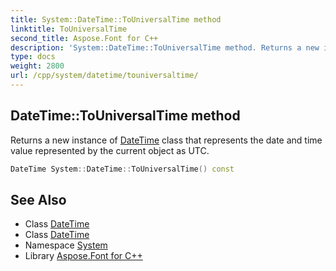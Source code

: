 ```yaml
---
title: System::DateTime::ToUniversalTime method
linktitle: ToUniversalTime
second_title: Aspose.Font for C++
description: 'System::DateTime::ToUniversalTime method. Returns a new instance of DateTime class that represents the date and time value represented by the current object as UTC in C++.'
type: docs
weight: 2800
url: /cpp/system/datetime/touniversaltime/
---
```

## DateTime::ToUniversalTime method


Returns a new instance of [DateTime](../) class that represents the date and time value represented by the current object as UTC.

```cpp
DateTime System::DateTime::ToUniversalTime() const
```

## See Also

* Class [DateTime](../)
* Class [DateTime](../)
* Namespace [System](../../)
* Library [Aspose.Font for C++](../../../)
